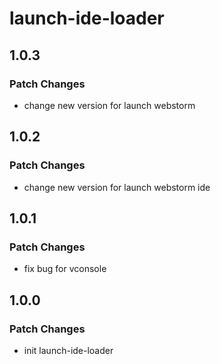 # launch-ide-loader

## 1.0.3

### Patch Changes

-   change new version for launch webstorm

## 1.0.2

### Patch Changes

-   change new version for launch webstorm ide

## 1.0.1

### Patch Changes

-   fix bug for vconsole

## 1.0.0

### Patch Changes

-   init launch-ide-loader
